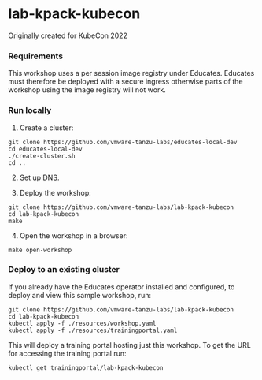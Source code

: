 # lab-kpack-kubecon

Originally created for KubeCon 2022

### Requirements

This workshop uses a per session image registry under Educates. Educates must
therefore be deployed with a secure ingress otherwise parts of the workshop
using the image registry will not work.

### Run locally

1. Create a cluster:
```shell
git clone https://github.com/vmware-tanzu-labs/educates-local-dev
cd educates-local-dev
./create-cluster.sh
cd ..
```

2. Set up DNS.

3. Deploy the workshop:
```shell
git clone https://github.com/vmware-tanzu-labs/lab-kpack-kubecon
cd lab-kpack-kubecon
make
```

4. Open the workshop in a browser:
```shell
make open-workshop
```

### Deploy to an existing cluster

If you already have the Educates operator installed and configured, to
deploy and view this sample workshop, run:

```
git clone https://github.com/vmware-tanzu-labs/lab-kpack-kubecon
cd lab-kpack-kubecon
kubectl apply -f ./resources/workshop.yaml
kubectl apply -f ./resources/trainingportal.yaml
```

This will deploy a training portal hosting just this workshop. To get the
URL for accessing the training portal run:

```
kubectl get trainingportal/lab-kpack-kubecon
```
